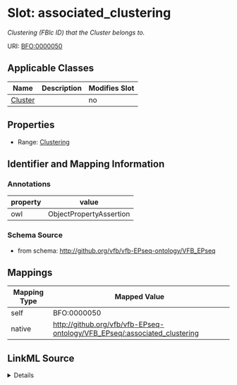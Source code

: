 

# Slot: associated_clustering


_Clustering (FBlc ID) that the Cluster belongs to._



URI: [BFO:0000050](http://purl.obolibrary.org/obo/BFO_0000050)



<!-- no inheritance hierarchy -->





## Applicable Classes

| Name | Description | Modifies Slot |
| --- | --- | --- |
| [Cluster](Cluster.md) |  |  no  |







## Properties

* Range: [Clustering](Clustering.md)





## Identifier and Mapping Information





### Annotations

| property | value |
| --- | --- |
| owl | ObjectPropertyAssertion |



### Schema Source


* from schema: http://github.org/vfb/vfb-EPseq-ontology/VFB_EPseq




## Mappings

| Mapping Type | Mapped Value |
| ---  | ---  |
| self | BFO:0000050 |
| native | http://github.org/vfb/vfb-EPseq-ontology/VFB_EPseq/:associated_clustering |




## LinkML Source

<details>
```yaml
name: associated_clustering
annotations:
  owl:
    tag: owl
    value: ObjectPropertyAssertion
description: Clustering (FBlc ID) that the Cluster belongs to.
from_schema: http://github.org/vfb/vfb-EPseq-ontology/VFB_EPseq
rank: 1000
slot_uri: BFO:0000050
alias: associated_clustering
owner: Cluster
domain_of:
- Cluster
range: Clustering

```
</details>